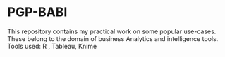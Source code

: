 # PGP-BABI
This repository contains my practical work on some popular use-cases. These belong to the domain of business Analytics and intelligence tools. 
Tools used: R , Tableau, Knime
